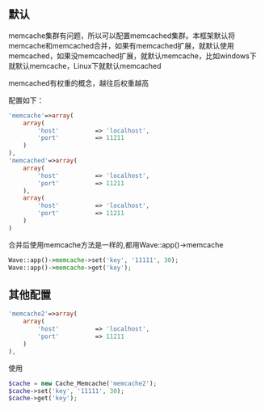 <!--
author: 许萍
date: 2015-11-20
title: Memcache
tags: 功能扩展
category: 功能扩展
status: publish
summary: Wavephp框架，轻量PHP框架，MVC分离，快速开发项目
-->

## 默认

memcache集群有问题，所以可以配置memcached集群。本框架默认将memcache和memcached合并，如果有memcached扩展，就默认使用memcached，如果没memcached扩展，就默认memcache，比如windows下就默认memcache，Linux下就默认memcached

memcached有权重的概念，越往后权重越高

配置如下：

```php
'memcache'=>array(
    array(
        'host'          => 'localhost',
        'port'          => 11211
    )
),
'memcached'=>array(
    array(
        'host'          => 'localhost',
        'port'          => 11211
    ),
    array(
        'host'          => 'localhost',
        'port'          => 11211
    )
)
```

合并后使用memcache方法是一样的,都用Wave::app()->memcache

```php
Wave::app()->memcache->set('key', '11111', 30);
Wave::app()->memcache->get('key');
```

## 其他配置

```php
'memcache2'=>array(
    array(
        'host'          => 'localhost',
        'port'          => 11211
    )
),
```

使用

```php
$cache = new Cache_Memcache('memcache2');
$cache->set('key', '11111', 30);
$cache->get('key');
```

